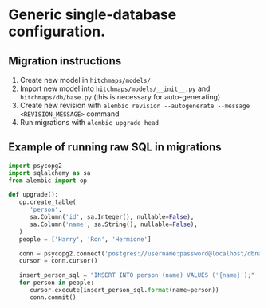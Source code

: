 # Generic single-database configuration.

## Migration instructions

1. Create new model in `hitchmaps/models/`
2. Import new model into `hitchmaps/models/__init__.py` and `hitchmaps/db/base.py`
   (this is necessary for auto-generating)
3. Create new revision with `alembic revision --autogenerate --message <REVISION_MESSAGE>` command
4. Run migrations with `alembic upgrade head`

## Example of running raw SQL in migrations

```python
import psycopg2
import sqlalchemy as sa
from alembic import op

def upgrade():
   op.create_table(
      'person',
      sa.Column('id', sa.Integer(), nullable=False),
      sa.Column('name', sa.String(), nullable=False),
   )
   people = ['Harry', 'Ron', 'Hermione']

   conn = psycopg2.connect('postgres://username:password@localhost/dbname')
   cursor = conn.cursor()

   insert_person_sql = "INSERT INTO person (name) VALUES ('{name}');"
   for person in people:
      cursor.execute(insert_person_sql.format(name=person))
      conn.commit()
```
